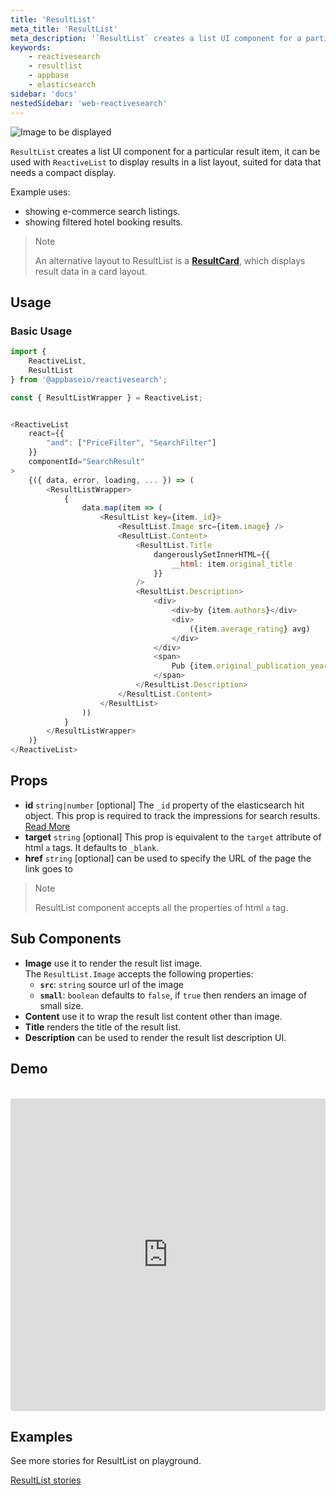 ```yaml
---
title: 'ResultList'
meta_title: 'ResultList'
meta_description: '`ResultList` creates a list UI component for a particular result item, it can be used with `ReactiveList` to display results in a list layout, suited for data that needs a compact display.'
keywords:
    - reactivesearch
    - resultlist
    - appbase
    - elasticsearch
sidebar: 'docs'
nestedSidebar: 'web-reactivesearch'
---
```


![Image to be displayed](https://i.imgur.com/iY2csRm.png)

`ResultList` creates a list UI component for a particular result item, it can be used with `ReactiveList` to display results in a list layout, suited for data that needs a compact display.

Example uses:

-   showing e-commerce search listings.
-   showing filtered hotel booking results.

> Note
>
> An alternative layout to ResultList is a [**ResultCard**](/docs/reactivesearch/v3/result/resultcard/), which displays result data in a card layout.

## Usage

### Basic Usage

```js
import {
    ReactiveList,
    ResultList
} from '@appbaseio/reactivesearch';

const { ResultListWrapper } = ReactiveList;


<ReactiveList
    react={{
        "and": ["PriceFilter", "SearchFilter"]
    }}
    componentId="SearchResult"
>
    {({ data, error, loading, ... }) => (
        <ResultListWrapper>
            {
                data.map(item => (
                    <ResultList key={item._id}>
                        <ResultList.Image src={item.image} />
                        <ResultList.Content>
                            <ResultList.Title
                                dangerouslySetInnerHTML={{
                                    __html: item.original_title
                                }}
                            />
                            <ResultList.Description>
                                <div>
                                    <div>by {item.authors}</div>
                                    <div>
                                        ({item.average_rating} avg)
                                    </div>
                                </div>
                                <span>
                                    Pub {item.original_publication_year}
                                </span>
                            </ResultList.Description>
                        </ResultList.Content>
                    </ResultList>
                ))
            }
        </ResultListWrapper>
    )}
</ReactiveList>
```

## Props

-   **id** `string|number` [optional]
The `_id` property of the elasticsearch hit object. This prop is required to track the impressions for search results. [Read More](docs/reactivesearch/v3/advanced/analytics#track-impressions-for-search-results)
-   **target** `string` [optional]
    This prop is equivalent to the `target` attribute of html `a` tags. It defaults to `_blank`.
-   **href** `string` [optional]
    can be used to specify the URL of the page the link goes to

> Note
>
> ResultList component accepts all the properties of html `a` tag.

## Sub Components

-   **Image**
    use it to render the result list image.
    <br/>
    The `ResultList.Image` accepts the following properties:
    -   **`src`**: `string`
        source url of the image
    -   **`small`**: `boolean`
        defaults to `false`, if `true` then renders an image of small size.
-   **Content**
    use it to wrap the result list content other than image.
-   **Title**
    renders the title of the result list.
-   **Description**
    can be used to render the result list description UI.

## Demo

<br />

<iframe src="https://codesandbox.io/embed/github/appbaseio/reactivesearch/tree/next/packages/web/examples/ResultList" style="width:100%; height:500px; border:0; border-radius: 4px; overflow:hidden;" sandbox="allow-modals allow-forms allow-popups allow-scripts allow-same-origin"></iframe>

## Examples

See more stories for ResultList on playground.

<a href="https://opensource.appbase.io/playground/?selectedKind=Result%20components%2FResultList" target="_blank">ResultList stories</a>
